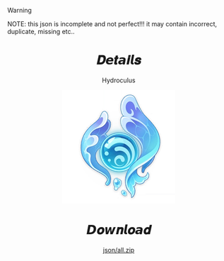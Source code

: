 > [!WARNING]  
> NOTE: this json is incomplete and not perfect!!! it may contain incorrect, duplicate, missing etc..
<body>
  <div align="center">
    <h1>𝑫𝙚𝒕𝙖𝒊𝙡𝒔</h1>
    <p>Hydroculus</p>
    <img src=item.webp>
    <h1>𝘿𝒐𝙬𝒏𝙡𝒐𝙖𝒅</h1>
    <a href="json/all/all.zip">json/all.zip</a></br>
  </div>
</body>
